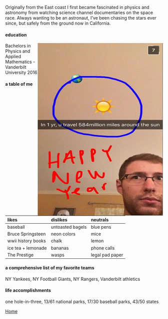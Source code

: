 
Originally from the East coast I first became fascinated in physics and astronomy
from watching science channel documentaries on the space race. Always wanting to be
an astronaut, I've been chasing the stars ever since, but safely from the ground now in California. 

#### education

<img align="right" src= "./temp1.jpg" width="400" height="550">

Bachelors in Physics and Applied Mathematics - Vanderbilt University 2016


#### a table of me
  
|          likes          |     dislikes      |    neutrals     |
|:------------------------|:------------------|:----------------|
| baseball                | untoasted bagels  | blue pens       |
| Bruce Springsteen       | neon colors       | mice            | 
| wwii history books      | chalk             | lemon           |
| ice tea + lemonade      | bananas           | phone calls     |
| The Prestige            | wasps             | legal pad paper | 


#### a comprehensive list of my favorite teams

NY Yankees, NY Football Giants, NY Rangers, Vanderbilt athletics 

#### life accomplishments

one hole-in-three, 13/61 national parks, 17/30 baseball parks, 43/50 states

[Home](./)
